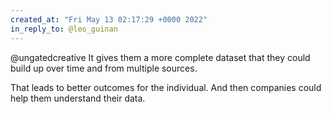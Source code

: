 ```yaml
---
created_at: "Fri May 13 02:17:29 +0000 2022"
in_reply_to: @leo_guinan
---
```


@ungatedcreative It gives them a more complete dataset that they could build up over time and from multiple sources. 

That leads to better outcomes for the individual. And then companies could help them understand their data.